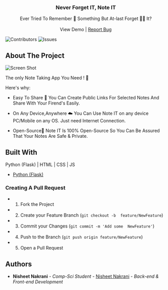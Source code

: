 <br/>
<p align="center">
  <h3 align="center">Never Forget IT,
Note IT</h3>

  <p align="center">
    Ever Tried To Remember 🤔 Something But
At-last Forget 🤦‍♂️ It?
    <br/>
    <br/>
    View Demo
    |
    <a href="https://github.com/NisheetNakrani/NOTE-IT-APP/issues">Report Bug</a>
  </p>
</p>

![Contributors](https://img.shields.io/github/contributors/NisheetNakrani/NOTE-IT-APP?color=dark-green) ![Issues](https://img.shields.io/github/issues/NisheetNakrani/NOTE-IT-APP) 

## About The Project

![Screen Shot](https://i.ibb.co/DkNx6x0/Final-Home-Page.png)

The only Note Taking App You Need ! 📒

Here's why:

* Easy To Share 👥
You Can Create Public Links For Selected Notes And Share With Your Firend's Easily.

* On Any Device,Anywhere ☁️
You Can Use Note IT on any device PC/Mobile on any OS. Just need Internet Connection.
* Open-Source🙌
Note IT Is 100% Open-Source So You Can Be Assured That Your Notes Are Safe & Private.


## Built With

Python (Flask) | HTML | CSS | JS

* [Python (Flask)](https://pypi.org/project/Flask/)


### Creating A Pull Request

* 1. Fork the Project
* 2. Create your Feature Branch (`git checkout -b 
    feature/NewFeature`)
* 3. Commit your Changes (`git commit -m 'Add some 
 NewFeature'`)
* 4. Push to the Branch (`git push origin feature/NewFeature`)
* 5. Open a Pull Request

## Authors

* **Nisheet Nakrani** - *Comp-Sci Student* - [Nisheet Nakrani](https://github.com/NisheetNakrani) - *Back-end & Front-end Development*

